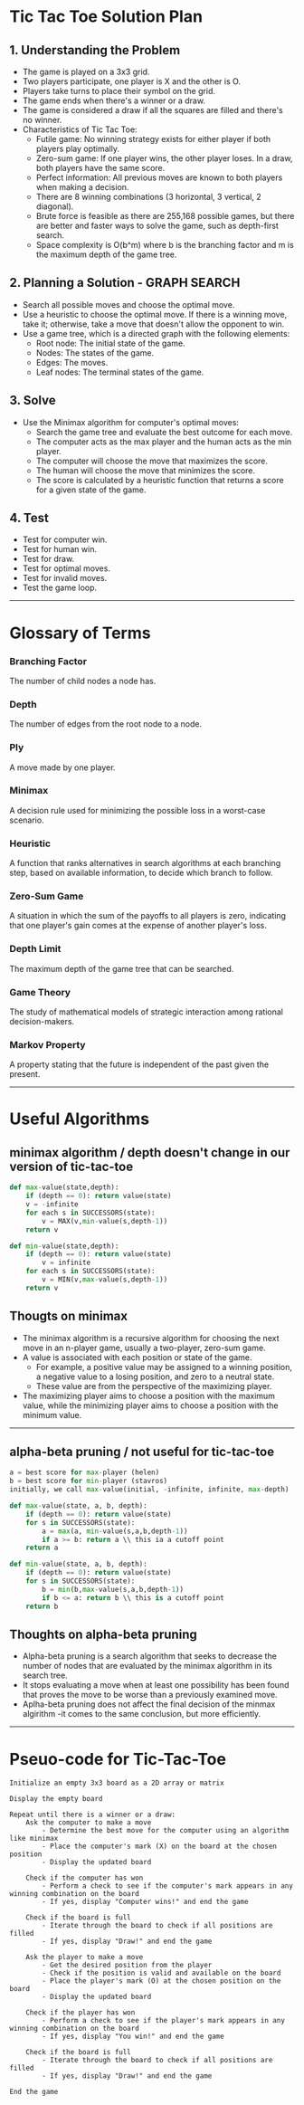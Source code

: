 # Tic Tac Toe Solution Plan

## 1. Understanding the Problem
- The game is played on a 3x3 grid.
- Two players participate, one player is X and the other is O.
- Players take turns to place their symbol on the grid.
- The game ends when there's a winner or a draw.
- The game is considered a draw if all the squares are filled and there's no winner.
- Characteristics of Tic Tac Toe: 
    - Futile game: No winning strategy exists for either player if both players play optimally.
    - Zero-sum game: If one player wins, the other player loses. In a draw, both players have the same score.
    - Perfect information: All previous moves are known to both players when making a decision.
    - There are 8 winning combinations (3 horizontal, 3 vertical, 2 diagonal).
    - Brute force is feasible as there are 255,168 possible games, but there are better and faster ways to solve the game, such as depth-first search.
    - Space complexity is O(b^m) where b is the branching factor and m is the maximum depth of the game tree.

## 2. Planning a Solution - GRAPH SEARCH
- Search all possible moves and choose the optimal move.
- Use a heuristic to choose the optimal move. If there is a winning move, take it; otherwise, take a move that doesn't allow the opponent to win.
- Use a game tree, which is a directed graph with the following elements:
    - Root node: The initial state of the game.
    - Nodes: The states of the game.
    - Edges: The moves.
    - Leaf nodes: The terminal states of the game.

## 3. Solve
- Use the Minimax algorithm for computer's optimal moves:
    - Search the game tree and evaluate the best outcome for each move.
    - The computer acts as the max player and the human acts as the min player.
    - The computer will choose the move that maximizes the score.
    - The human will choose the move that minimizes the score.
    - The score is calculated by a heuristic function that returns a score for a given state of the game.

## 4. Test
- Test for computer win.
- Test for human win.
- Test for draw.
- Test for optimal moves.
- Test for invalid moves.
- Test the game loop.

---

# Glossary of Terms

### Branching Factor 
The number of child nodes a node has.

### Depth
The number of edges from the root node to a node.

### Ply
A move made by one player.

### Minimax
A decision rule used for minimizing the possible loss in a worst-case scenario.

### Heuristic
A function that ranks alternatives in search algorithms at each branching step, based on available information, to decide which branch to follow.

### Zero-Sum Game
A situation in which the sum of the payoffs to all players is zero, indicating that one player's gain comes at the expense of another player's loss.

### Depth Limit
The maximum depth of the game tree that can be searched.

### Game Theory
The study of mathematical models of strategic interaction among rational decision-makers.

### Markov Property
A property stating that the future is independent of the past given the present.

---
# Useful Algorithms

## minimax algorithm / depth doesn't change in our version of tic-tac-toe
```python
def max-value(state,depth):
    if (depth == 0): return value(state)
    v = -infinite
    for each s in SUCCESSORS(state):
        v = MAX(v,min-value(s,depth-1))
    return v

def min-value(state,depth):
    if (depth == 0): return value(state)
        v = infinite
    for each s in SUCCESSORS(state):
        v = MIN(v,max-value(s,depth-1))
    return v
```

## Thougts on minimax
- The minimax algorithm is a recursive algorithm for choosing the next move in an n-player game, usually a two-player, zero-sum game.
- A value is associated with each position or state of the game.
    - For example, a positive value may be assigned to a winning position, a negative value to a losing position, and zero to a neutral state.
    - These value are from the perspective of the maximizing player.
- The maximizing player aims to choose a position with the maximum value, while the minimizing player aims to choose a position with the minimum value.
---

## alpha-beta pruning / not useful for tic-tac-toe
```python
a = best score for max-player (helen)
b = best score for min-player (stavros)
initially, we call max-value(initial, -infinite, infinite, max-depth)

def max-value(state, a, b, depth):
    if (depth == 0): return value(state)
    for s in SUCCESSORS(state):
        a = max(a, min-value(s,a,b,depth-1))
        if a >= b: return a \\ this ia a cutoff point
    return a

def min-value(state, a, b, depth):
    if (depth == 0): return value(state)
    for s in SUCCESSORS(state):
        b = min(b,max-value(s,a,b,depth-1))
        if b <= a: return b \\ this is a cutoff point
    return b
```

## Thoughts on alpha-beta pruning
- Alpha-beta pruning is a search algorithm that seeks to decrease the number of nodes that are evaluated by the minimax algorithm in its search tree.
- It stops evaluating a move when at least one possibility has been found that proves the move to be worse than a previously examined move.
- Aplha-beta pruning does not affect the final decision of the minmax algirithm -it comes to the same conclusion, but more efficiently.
---

# Pseuo-code for Tic-Tac-Toe
```
Initialize an empty 3x3 board as a 2D array or matrix

Display the empty board

Repeat until there is a winner or a draw:
    Ask the computer to make a move
        - Determine the best move for the computer using an algorithm like minimax
        - Place the computer's mark (X) on the board at the chosen position
        - Display the updated board
    
    Check if the computer has won
        - Perform a check to see if the computer's mark appears in any winning combination on the board
        - If yes, display "Computer wins!" and end the game
    
    Check if the board is full
        - Iterate through the board to check if all positions are filled
        - If yes, display "Draw!" and end the game
    
    Ask the player to make a move
        - Get the desired position from the player
        - Check if the position is valid and available on the board
        - Place the player's mark (O) at the chosen position on the board
        - Display the updated board
    
    Check if the player has won
        - Perform a check to see if the player's mark appears in any winning combination on the board
        - If yes, display "You win!" and end the game
    
    Check if the board is full
        - Iterate through the board to check if all positions are filled
        - If yes, display "Draw!" and end the game

End the game
```
